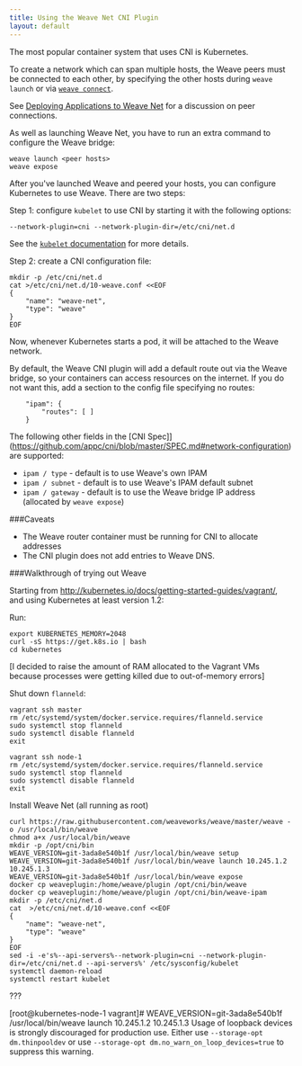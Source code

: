 ```yaml
---
title: Using the Weave Net CNI Plugin
layout: default
---
```


The most popular container system that uses CNI is Kubernetes.

To create a network which can span multiple hosts, the Weave peers must be connected to each other, by specifying the other hosts during `weave launch` or via
[`weave connect`](/site/using-weave/finding-adding-hosts-dynamically.md).

See [Deploying Applications to Weave Net](/site/using-weave/deploying-applications.md#peer-connections) for a discussion on peer connections. 

As well as launching Weave Net, you have to run an extra command to
configure the Weave bridge:

    weave launch <peer hosts>
    weave expose

After you've launched Weave and peered your hosts, you can configure
Kubernetes to use Weave.  There are two steps:

Step 1: configure `kubelet` to use CNI by starting it with the following options:

    --network-plugin=cni --network-plugin-dir=/etc/cni/net.d

See the [`kubelet` documentation](http://kubernetes.io/v1.1/docs/admin/kubelet.html)
for more details.

Step 2: create a CNI configuration file:

```
mkdir -p /etc/cni/net.d
cat >/etc/cni/net.d/10-weave.conf <<EOF
{
    "name": "weave-net",
    "type": "weave"
}
EOF
```

Now, whenever Kubernetes starts a pod, it will be attached to the Weave network.

By default, the Weave CNI plugin will add a default route out via the Weave bridge, so your containers can access resources on the internet.  If you do not want this, add a section to the config file specifying no routes:

```
    "ipam": {
        "routes": [ ]
    }
```


The following other fields in the [CNI Spec]](https://github.com/appc/cni/blob/master/SPEC.md#network-configuration) are supported:

- `ipam / type` - default is to use Weave's own IPAM
- `ipam / subnet` - default is to use Weave's IPAM default subnet
- `ipam / gateway` - default is to use the Weave bridge IP address (allocated by `weave expose`)

###Caveats

- The Weave router container must be running for CNI to allocate addresses
- The CNI plugin does not add entries to Weave DNS.

###Walkthrough of trying out Weave

Starting from http://kubernetes.io/docs/getting-started-guides/vagrant/,
and using Kubernetes at least version 1.2:

Run:

    export KUBERNETES_MEMORY=2048
    curl -sS https://get.k8s.io | bash
    cd kubernetes

[I decided to raise the amount of RAM allocated to the Vagrant VMs
because processes were getting killed due to out-of-memory errors]

Shut down `flanneld`:

    vagrant ssh master
    rm /etc/systemd/system/docker.service.requires/flanneld.service
    sudo systemctl stop flanneld
    sudo systemctl disable flanneld
    exit

    vagrant ssh node-1
    rm /etc/systemd/system/docker.service.requires/flanneld.service
    sudo systemctl stop flanneld
    sudo systemctl disable flanneld
    exit

Install Weave Net (all running as root)

    curl https://raw.githubusercontent.com/weaveworks/weave/master/weave -o /usr/local/bin/weave
    chmod a+x /usr/local/bin/weave
    mkdir -p /opt/cni/bin
    WEAVE_VERSION=git-3ada8e540b1f /usr/local/bin/weave setup
    WEAVE_VERSION=git-3ada8e540b1f /usr/local/bin/weave launch 10.245.1.2 10.245.1.3
    WEAVE_VERSION=git-3ada8e540b1f /usr/local/bin/weave expose
    docker cp weaveplugin:/home/weave/plugin /opt/cni/bin/weave
    docker cp weaveplugin:/home/weave/plugin /opt/cni/bin/weave-ipam
    mkdir -p /etc/cni/net.d
    cat  >/etc/cni/net.d/10-weave.conf <<EOF
    {
        "name": "weave-net",
        "type": "weave"
    }
    EOF
    sed -i -e's%--api-servers%--network-plugin=cni --network-plugin-dir=/etc/cni/net.d --api-servers%' /etc/sysconfig/kubelet
    systemctl daemon-reload
    systemctl restart kubelet




???

[root@kubernetes-node-1 vagrant]# WEAVE_VERSION=git-3ada8e540b1f /usr/local/bin/weave launch 10.245.1.2 10.245.1.3
Usage of loopback devices is strongly discouraged for production use. Either use `--storage-opt dm.thinpooldev` or use `--storage-opt dm.no_warn_on_loop_devices=true` to suppress this warning.
